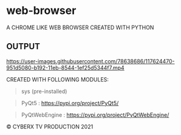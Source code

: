 # web-browser
A CHROME LIKE WEB BROWSER CREATED WITH PYTHON

## OUTPUT

https://user-images.githubusercontent.com/78638686/117624470-951d5080-b192-11eb-8544-1ef25d5344f7.mp4


CREATED WITH FOLLOWING MODULES:

>sys (pre-installed)

>PyQt5 : https://pypi.org/project/PyQt5/

>PyQtWebEngine : https://pypi.org/project/PyQtWebEngine/

© CYBERX TV PRODUCTION 2021
